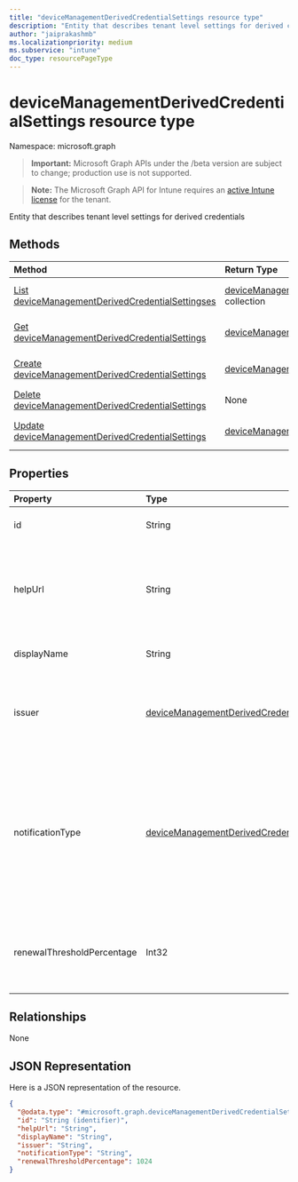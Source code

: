 ```yaml
---
title: "deviceManagementDerivedCredentialSettings resource type"
description: "Entity that describes tenant level settings for derived credentials"
author: "jaiprakashmb"
ms.localizationpriority: medium
ms.subservice: "intune"
doc_type: resourcePageType
---
```


# deviceManagementDerivedCredentialSettings resource type

Namespace: microsoft.graph
> **Important:** Microsoft Graph APIs under the /beta version are subject to change; production use is not supported.

> **Note:** The Microsoft Graph API for Intune requires an [active Intune license](https://go.microsoft.com/fwlink/?linkid=839381) for the tenant.


Entity that describes tenant level settings for derived credentials

## Methods
|Method|Return Type|Description|
|:---|:---|:---|
|[List deviceManagementDerivedCredentialSettingses](../api/intune-rapolicy-devicemanagementderivedcredentialsettings-list.md)|[deviceManagementDerivedCredentialSettings](../resources/intune-rapolicy-devicemanagementderivedcredentialsettings.md) collection|List properties and relationships of the [deviceManagementDerivedCredentialSettings](../resources/intune-rapolicy-devicemanagementderivedcredentialsettings.md) objects.|
|[Get deviceManagementDerivedCredentialSettings](../api/intune-rapolicy-devicemanagementderivedcredentialsettings-get.md)|[deviceManagementDerivedCredentialSettings](../resources/intune-rapolicy-devicemanagementderivedcredentialsettings.md)|Read properties and relationships of the [deviceManagementDerivedCredentialSettings](../resources/intune-rapolicy-devicemanagementderivedcredentialsettings.md) object.|
|[Create deviceManagementDerivedCredentialSettings](../api/intune-rapolicy-devicemanagementderivedcredentialsettings-create.md)|[deviceManagementDerivedCredentialSettings](../resources/intune-rapolicy-devicemanagementderivedcredentialsettings.md)|Create a new [deviceManagementDerivedCredentialSettings](../resources/intune-rapolicy-devicemanagementderivedcredentialsettings.md) object.|
|[Delete deviceManagementDerivedCredentialSettings](../api/intune-rapolicy-devicemanagementderivedcredentialsettings-delete.md)|None|Deletes a [deviceManagementDerivedCredentialSettings](../resources/intune-rapolicy-devicemanagementderivedcredentialsettings.md).|
|[Update deviceManagementDerivedCredentialSettings](../api/intune-rapolicy-devicemanagementderivedcredentialsettings-update.md)|[deviceManagementDerivedCredentialSettings](../resources/intune-rapolicy-devicemanagementderivedcredentialsettings.md)|Update the properties of a [deviceManagementDerivedCredentialSettings](../resources/intune-rapolicy-devicemanagementderivedcredentialsettings.md) object.|

## Properties
|Property|Type|Description|
|:---|:---|:---|
|id|String|Unique identifier for the Derived Credential|
|helpUrl|String|The URL that will be accessible to end users as they retrieve a derived credential using the Company Portal.|
|displayName|String|The display name for the profile.|
|issuer|[deviceManagementDerivedCredentialIssuer](../resources/intune-rapolicy-devicemanagementderivedcredentialissuer.md)|The derived credential provider to use. Possible values are: `intercede`, `entrustDatacard`, `purebred`, `xTec`.|
|notificationType|[deviceManagementDerivedCredentialNotificationType](../resources/intune-rapolicy-devicemanagementderivedcredentialnotificationtype.md)|The methods used to inform the end user to open Company Portal to deliver Wi-Fi, VPN, or email profiles that use certificates to the device. Possible values are: `none`, `companyPortal`, `email`.|
|renewalThresholdPercentage|Int32|The nominal percentage of time before certificate renewal is initiated by the client.|

## Relationships
None

## JSON Representation
Here is a JSON representation of the resource.
<!-- {
  "blockType": "resource",
  "keyProperty": "id",
  "@odata.type": "microsoft.graph.deviceManagementDerivedCredentialSettings"
}
-->
``` json
{
  "@odata.type": "#microsoft.graph.deviceManagementDerivedCredentialSettings",
  "id": "String (identifier)",
  "helpUrl": "String",
  "displayName": "String",
  "issuer": "String",
  "notificationType": "String",
  "renewalThresholdPercentage": 1024
}
```
